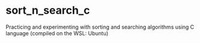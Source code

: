 # sort_n_search_c
Practicing and experimenting with sorting and searching algorithms using C language (compiled on the WSL: Ubuntu)
